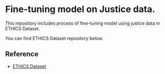 # Fine-tuning model on Justice data.
This repository includes process of fine-tuning model using justice data in ETHICS Dataset.

You can find ETHICS Dataset repository below.

## Reference
- <a href="https://github.com/hendrycks/ethics">ETHICS Dataset</a>

